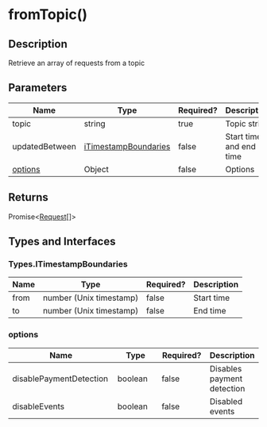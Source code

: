 # fromTopic()

## Description

Retrieve an array of requests from a topic

## Parameters

<table data-full-width="true"><thead><tr><th>Name</th><th>Type</th><th data-type="checkbox">Required?</th><th>Description</th></tr></thead><tbody><tr><td>topic</td><td>string</td><td>true</td><td>Topic string</td></tr><tr><td>updatedBetween</td><td><a href="fromtopic.md#types.itimestampboundaries">iTimestampBoundaries</a></td><td>false</td><td>Start time and end time</td></tr><tr><td><a href="fromtopic.md#options">options</a></td><td>Object</td><td>false</td><td>Options</td></tr></tbody></table>

## Returns

Promise<[Request](../request/)\[]>

## Types and Interfaces

### Types.ITimestampBoundaries

<table data-full-width="true"><thead><tr><th>Name</th><th>Type</th><th data-type="checkbox">Required?</th><th>Description</th></tr></thead><tbody><tr><td>from</td><td>number (Unix timestamp)</td><td>false</td><td>Start time</td></tr><tr><td>to</td><td>number (Unix timestamp)</td><td>false</td><td>End time</td></tr></tbody></table>

### options

<table data-full-width="true"><thead><tr><th width="244">Name</th><th width="261">Type</th><th width="112" data-type="checkbox">Required?</th><th>Description</th></tr></thead><tbody><tr><td>disablePaymentDetection</td><td>boolean</td><td>false</td><td>Disables payment detection</td></tr><tr><td>disableEvents</td><td>boolean</td><td>false</td><td>Disabled events</td></tr></tbody></table>
